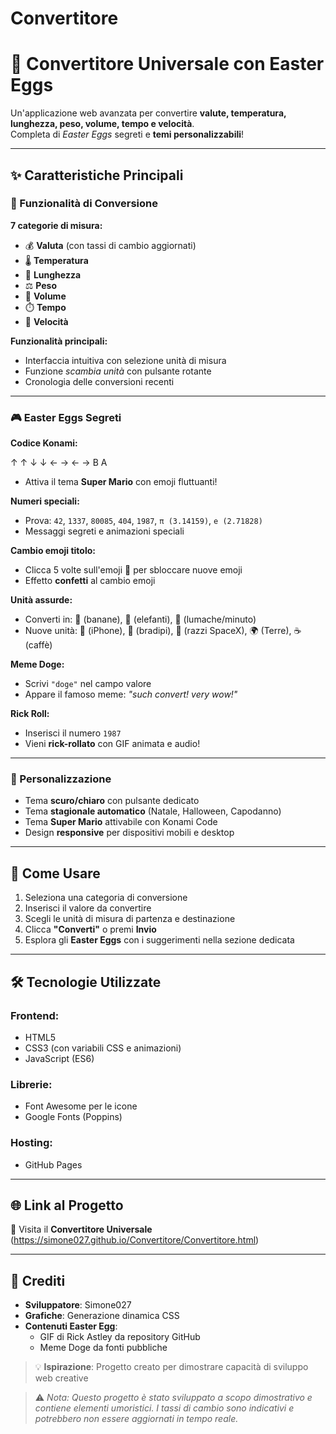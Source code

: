 # Convertitore

# 🧮 Convertitore Universale con Easter Eggs

Un'applicazione web avanzata per convertire **valute, temperatura, lunghezza, peso, volume, tempo e velocità**.  
Completa di *Easter Eggs* segreti e **temi personalizzabili**!

---

## ✨ Caratteristiche Principali

### 🔢 Funzionalità di Conversione

**7 categorie di misura:**

- 💰 **Valuta** (con tassi di cambio aggiornati)
- 🌡️ **Temperatura**
- 📏 **Lunghezza**
- ⚖️ **Peso**
- 🧪 **Volume**
- ⏱️ **Tempo**
- 🚀 **Velocità**

**Funzionalità principali:**

- Interfaccia intuitiva con selezione unità di misura  
- Funzione *scambia unità* con pulsante rotante  
- Cronologia delle conversioni recenti  

---

### 🎮 Easter Eggs Segreti

**Codice Konami:**

↑ ↑ ↓ ↓ ← → ← → B A

- Attiva il tema **Super Mario** con emoji fluttuanti!

**Numeri speciali:**

- Prova: `42`, `1337`, `80085`, `404`, `1987`, `π (3.14159)`, `e (2.71828)`  
- Messaggi segreti e animazioni speciali

**Cambio emoji titolo:**

- Clicca 5 volte sull'emoji 🧮 per sbloccare nuove emoji  
- Effetto **confetti** al cambio emoji

**Unità assurde:**

- Converti in: 🍌 (banane), 🐘 (elefanti), 🐌 (lumache/minuto)  
- Nuove unità: 📱 (iPhone), 🦥 (bradipi), 🚀 (razzi SpaceX), 🌍 (Terre), ☕ (caffè)

**Meme Doge:**

- Scrivi `"doge"` nel campo valore  
- Appare il famoso meme: *"such convert! very wow!"*

**Rick Roll:**

- Inserisci il numero `1987`  
- Vieni **rick-rollato** con GIF animata e audio!

---

### 🎨 Personalizzazione

- Tema **scuro/chiaro** con pulsante dedicato  
- Tema **stagionale automatico** (Natale, Halloween, Capodanno)  
- Tema **Super Mario** attivabile con Konami Code  
- Design **responsive** per dispositivi mobili e desktop

---

## 🚀 Come Usare

1. Seleziona una categoria di conversione  
2. Inserisci il valore da convertire  
3. Scegli le unità di misura di partenza e destinazione  
4. Clicca **"Converti"** o premi **Invio**  
5. Esplora gli **Easter Eggs** con i suggerimenti nella sezione dedicata

---

## 🛠️ Tecnologie Utilizzate

### Frontend:

- HTML5  
- CSS3 (con variabili CSS e animazioni)  
- JavaScript (ES6)

### Librerie:

- Font Awesome per le icone  
- Google Fonts (Poppins)

### Hosting:

- GitHub Pages

---

## 🌐 Link al Progetto

🔗 Visita il **Convertitore Universale** (https://simone027.github.io/Convertitore/Convertitore.html)

---

## 📜 Crediti

- **Sviluppatore**: Simone027  
- **Grafiche**: Generazione dinamica CSS  
- **Contenuti Easter Egg**:  
  - GIF di Rick Astley da repository GitHub  
  - Meme Doge da fonti pubbliche  

> 💡 **Ispirazione**: Progetto creato per dimostrare capacità di sviluppo web creative

> ⚠️ *Nota: Questo progetto è stato sviluppato a scopo dimostrativo e contiene elementi umoristici. I tassi di cambio sono indicativi e potrebbero non essere aggiornati in tempo reale.*
